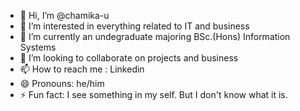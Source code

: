 - 👋 Hi, I’m @chamika-u
- 👀 I’m interested in everything related to IT and business
- 🌱 I’m currently an undegraduate majoring BSc.(Hons) Information Systems
- 💞️ I’m looking to collaborate on projects and business
- 📫 How to reach me : Linkedin 
- 😄 Pronouns: he/him
- ⚡ Fun fact: I see something in my self. But I don't know what it is. 
  
<!---
chamika-u/chamika-u is a ✨ special ✨ repository because its `README.md` (this file) appears on your GitHub profile.
You can click the Preview link to take a look at your changes.
--->
